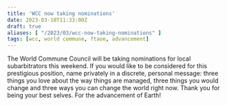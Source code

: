 ```yaml
---
title: 'WCC now taking nominations'
date: 2023-03-10T11:33:00Z
draft: true
aliases: [ "/2023/03/wcc-now-taking-nominations" ]
tags: [wcc, world commune, ftaoe, advancement]
---
```


The World Commune Council will be taking nominations for local subarbitrators this weekend. If you would like to be considered for this prestigious position, name privately in a discrete, personal message: three things you love about the way things are managed, three things you would change and three ways you can change the world right now. Thank you for being your best selves. For the advancement of Earth!